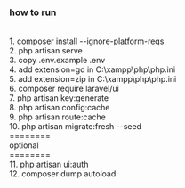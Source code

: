 ### how to run

<br>
1. composer install --ignore-platform-reqs
<br>
2. php artisan serve
<br>
3. copy .env.example .env
<br>
4. add extension=gd in C:\xampp\php\php.ini
<br>
5. add extension=zip in C:\xampp\php\php.ini
<br>
6. composer require laravel/ui
<br>
7. php artisan key:generate
<br>
8. php artisan config:cache
<br>
9. php artisan route:cache 
<br>
10. php artisan migrate:fresh --seed
<br>
========
<br>
optional
<br>
========
<br>
11. php artisan ui:auth
<br>
12. composer dump autoload
